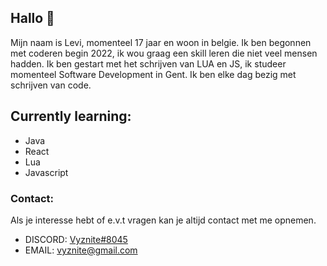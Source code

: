 ## Hallo 👋

Mijn naam is Levi, momenteel 17 jaar en woon in belgie. Ik ben begonnen met coderen begin 2022, ik wou graag een skill leren die niet veel mensen hadden. Ik ben gestart met het schrijven van LUA en JS, ik studeer momenteel Software Development in Gent. Ik ben elke dag bezig met schrijven van code.

## **Currently learning:**
- Java
- React
- Lua
- Javascript

### **Contact:**
Als je interesse hebt of e.v.t vragen kan je altijd contact met me opnemen.

- DISCORD: [Vyznite#8045](discord.com/)
- EMAIL: vyznite@gmail.com
